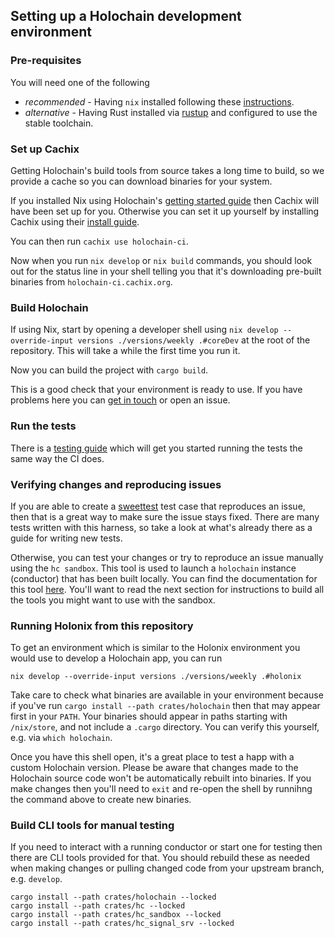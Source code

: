 ## Setting up a Holochain development environment

### Pre-requisites

You will need one of the following

- *recommended* - Having `nix` installed following these [instructions](https://nixos.org/download.html).
- *alternative* - Having Rust installed via [rustup](https://www.rust-lang.org/tools/install) and configured to use the stable toolchain.

### Set up Cachix

Getting Holochain's build tools from source takes a long time to build, so we provide a cache so you can download binaries for your system.

If you installed Nix using Holochain's [getting started guide](https://developer.holochain.org/get-started/) then Cachix will have been set up for you. Otherwise you can set it up yourself by installing Cachix using their [install guide](https://docs.cachix.org/installation).

You can then run `cachix use holochain-ci`.

Now when you run `nix develop` or `nix build` commands, you should look out for the status line in your shell telling you that it's downloading pre-built binaries from `holochain-ci.cachix.org`.

### Build Holochain

If using Nix, start by opening a developer shell using `nix develop --override-input versions ./versions/weekly .#coreDev` at the root of the repository. This will take a while the first time you run it.

Now you can build the project with `cargo build`.

This is a good check that your environment is ready to use. If you have problems here you can [get in touch](https://github.com/holochain/holochain/blob/develop/CONTRIBUTING.md#coordination) or open an issue.

### Run the tests

There is a [testing guide](https://github.com/holochain/holochain/blob/develop/docs/core_testing.md) which will get you started running
the tests the same way the CI does.

### Verifying changes and reproducing issues

If you are able to create a [sweettest](https://github.com/holochain/holochain/tree/develop/crates/holochain/src/sweettest) test case that reproduces an issue, then that is a great way to make sure the issue stays fixed.
There are many tests written with this harness, so take a look at what's already there as a guide for writing new tests.

Otherwise, you can test your changes or try to reproduce an issue manually using the `hc sandbox`. This tool is used to launch a `holochain` instance (conductor) that
has been built locally. You can find the documentation for this tool [here](https://github.com/holochain/holochain/blob/develop/crates/hc_sandbox/README.md).
You'll want to read the next section for instructions to build all the tools you might want to use with the sandbox.

### Running Holonix from this repository

To get an environment which is similar to the Holonix environment you would use to develop a Holochain app, you can run

```shell
nix develop --override-input versions ./versions/weekly .#holonix
```

Take care to check what binaries are available in your environment because if you've run `cargo install --path crates/holochain` then that may appear first
in your `PATH`. Your binaries should appear in paths starting with `/nix/store`, and not include a `.cargo` directory. You can verify this yourself, e.g. via `which holochain`.

Once you have this shell open, it's a great place to test a happ with a custom Holochain version. Please be aware that changes made to the Holochain source code won't be automatically rebuilt into binaries. If you make changes then you'll need to `exit` and re-open the shell by runnihng the command above to create new binaries.

### Build CLI tools for manual testing

If you need to interact with a running conductor or start one for testing then there are CLI tools provided for that.
You should rebuild these as needed when making changes or pulling changed code from your upstream branch, e.g. `develop`.

```shell
cargo install --path crates/holochain --locked
cargo install --path crates/hc --locked
cargo install --path crates/hc_sandbox --locked
cargo install --path crates/hc_signal_srv --locked
```
